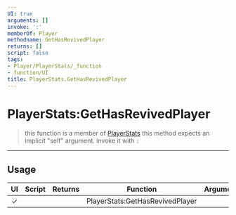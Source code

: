 ```yaml
---
UI: true
arguments: []
invoke: ':'
memberOf: Player
methodname: GetHasRevivedPlayer
returns: []
script: false
tags:
- Player/PlayerStats/_function
- function/UI
title: PlayerStats.GetHasRevivedPlayer
---
```

# PlayerStats:GetHasRevivedPlayer
> this function is a member of [PlayerStats](civ-6/lua/PlayerStats.md)
> this method expects an implicit "self" argument. invoke it with `:`
-----
## Usage
|  UI | Script | Returns | Function | Arguments |
|:---:|:------:|-------:|:--------:|:---------|
|✓| ||PlayerStats:GetHasRevivedPlayer||
